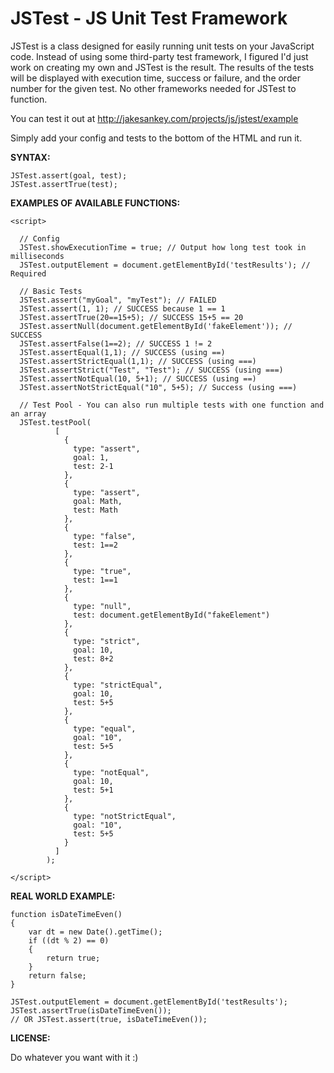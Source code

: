JSTest - JS Unit Test Framework
===============================

JSTest is a class designed for easily running unit tests on your JavaScript code. Instead of using some third-party test framework, I figured I'd just work on creating my own and JSTest is the result. The results of the tests will be displayed with execution time, success or failure, and the order number for the given test. No other frameworks needed for JSTest to function.

You can test it out at http://jakesankey.com/projects/js/jstest/example

Simply add your config and tests to the bottom of the HTML and run it.

<b>SYNTAX:</b>

    JSTest.assert(goal, test);
    JSTest.assertTrue(test);

<b>EXAMPLES OF AVAILABLE FUNCTIONS:</b>

    <script>

      // Config
      JSTest.showExecutionTime = true; // Output how long test took in milliseconds
      JSTest.outputElement = document.getElementById('testResults'); // Required

      // Basic Tests
      JSTest.assert("myGoal", "myTest"); // FAILED
      JSTest.assert(1, 1); // SUCCESS because 1 == 1
      JSTest.assertTrue(20==15+5); // SUCCESS 15+5 == 20
      JSTest.assertNull(document.getElementById('fakeElement')); // SUCCESS
      JSTest.assertFalse(1==2); // SUCCESS 1 != 2
      JSTest.assertEqual(1,1); // SUCCESS (using ==)
      JSTest.assertStrictEqual(1,1); // SUCCESS (using ===)
      JSTest.assertStrict("Test", "Test"); // SUCCESS (using ===)
      JSTest.assertNotEqual(10, 5+1); // SUCCESS (using ==)
      JSTest.assertNotStrictEqual("10", 5+5); // Success (using ===)

      // Test Pool - You can also run multiple tests with one function and an array
      JSTest.testPool(
              [
                {
                  type: "assert",
                  goal: 1,
                  test: 2-1
                },
                {
                  type: "assert",
                  goal: Math,
                  test: Math
                },
                {
                  type: "false",
                  test: 1==2
                },
                {
                  type: "true",
                  test: 1==1
                },
                {
                  type: "null",
                  test: document.getElementById("fakeElement")
                },
                {
                  type: "strict",
                  goal: 10,
                  test: 8+2
                },
                {
                  type: "strictEqual",
                  goal: 10,
                  test: 5+5
                },
                {
                  type: "equal",
                  goal: "10",
                  test: 5+5
                },
                {
                  type: "notEqual",
                  goal: 10,
                  test: 5+1
                },
                {
                  type: "notStrictEqual",
                  goal: "10",
                  test: 5+5
                }
              ]
            );  

    </script>

<b>REAL WORLD EXAMPLE:</b>

    function isDateTimeEven()
    {
        var dt = new Date().getTime();
        if ((dt % 2) == 0)
        {
            return true;
        }
        return false;
    }

    JSTest.outputElement = document.getElementById('testResults');
    JSTest.assertTrue(isDateTimeEven());
    // OR JSTest.assert(true, isDateTimeEven());

<b>LICENSE:</b>

Do whatever you want with it :)
